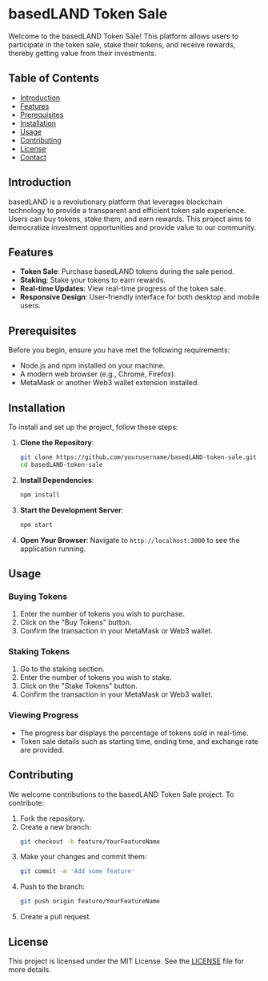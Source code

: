 # basedLAND Token Sale

Welcome to the basedLAND Token Sale! This platform allows users to participate in the token sale, stake their tokens, and receive rewards, thereby getting value from their investments.

## Table of Contents

- [Introduction](#introduction)
- [Features](#features)
- [Prerequisites](#prerequisites)
- [Installation](#installation)
- [Usage](#usage)
- [Contributing](#contributing)
- [License](#license)
- [Contact](#contact)

## Introduction

basedLAND is a revolutionary platform that leverages blockchain technology to provide a transparent and efficient token sale experience. Users can buy tokens, stake them, and earn rewards. This project aims to democratize investment opportunities and provide value to our community.

## Features

- **Token Sale**: Purchase basedLAND tokens during the sale period.
- **Staking**: Stake your tokens to earn rewards.
- **Real-time Updates**: View real-time progress of the token sale.
- **Responsive Design**: User-friendly interface for both desktop and mobile users.

## Prerequisites

Before you begin, ensure you have met the following requirements:

- Node.js and npm installed on your machine.
- A modern web browser (e.g., Chrome, Firefox).
- MetaMask or another Web3 wallet extension installed.

## Installation

To install and set up the project, follow these steps:

1. **Clone the Repository**:
    ```bash
    git clone https://github.com/yourusername/basedLAND-token-sale.git
    cd basedLAND-token-sale
    ```

2. **Install Dependencies**:
    ```bash
    npm install
    ```

3. **Start the Development Server**:
    ```bash
    npm start
    ```

4. **Open Your Browser**:
    Navigate to `http://localhost:3000` to see the application running.

## Usage

### Buying Tokens

1. Enter the number of tokens you wish to purchase.
2. Click on the "Buy Tokens" button.
3. Confirm the transaction in your MetaMask or Web3 wallet.

### Staking Tokens

1. Go to the staking section.
2. Enter the number of tokens you wish to stake.
3. Click on the "Stake Tokens" button.
4. Confirm the transaction in your MetaMask or Web3 wallet.

### Viewing Progress

- The progress bar displays the percentage of tokens sold in real-time.
- Token sale details such as starting time, ending time, and exchange rate are provided.

## Contributing

We welcome contributions to the basedLAND Token Sale project. To contribute:

1. Fork the repository.
2. Create a new branch:
    ```bash
    git checkout -b feature/YourFeatureName
    ```
3. Make your changes and commit them:
    ```bash
    git commit -m 'Add some feature'
    ```
4. Push to the branch:
    ```bash
    git push origin feature/YourFeatureName
    ```
5. Create a pull request.

## License

This project is licensed under the MIT License. See the [LICENSE](LICENSE) file for more details.

